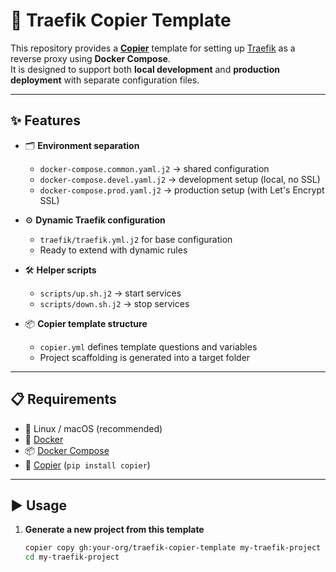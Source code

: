 # 🚀 Traefik Copier Template

This repository provides a **[Copier](https://copier.readthedocs.io/)** template for setting up [Traefik](https://traefik.io/) as a reverse proxy using **Docker Compose**.  
It is designed to support both **local development** and **production deployment** with separate configuration files.

---

## ✨ Features

- 🗂 **Environment separation**
  - `docker-compose.common.yaml.j2` → shared configuration
  - `docker-compose.devel.yaml.j2` → development setup (local, no SSL)
  - `docker-compose.prod.yaml.j2` → production setup (with Let's Encrypt SSL)

- ⚙️ **Dynamic Traefik configuration**
  - `traefik/traefik.yml.j2` for base configuration
  - Ready to extend with dynamic rules

- 🛠 **Helper scripts**
  - `scripts/up.sh.j2` → start services
  - `scripts/down.sh.j2` → stop services

- 📦 **Copier template structure**
  - `copier.yml` defines template questions and variables
  - Project scaffolding is generated into a target folder

---

## 📋 Requirements

- 🐧 Linux / macOS (recommended)
- 🐳 [Docker](https://docs.docker.com/get-docker/)
- 📦 [Docker Compose](https://docs.docker.com/compose/)
- 📐 [Copier](https://copier.readthedocs.io/) (`pip install copier`)

---

## ▶️ Usage

1. **Generate a new project from this template**

   ```bash
   copier copy gh:your-org/traefik-copier-template my-traefik-project
   cd my-traefik-project
